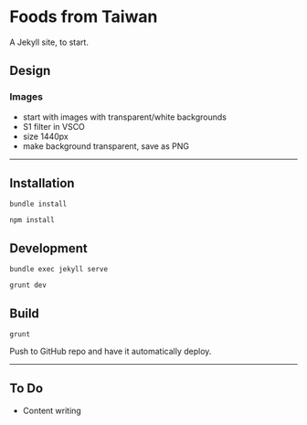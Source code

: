 # Foods from Taiwan

A Jekyll site, to start.

## Design

### Images

- start with images with transparent/white backgrounds
- S1 filter in VSCO
- size 1440px
- make background transparent, save as PNG

---
## Installation

```
bundle install
```

```
npm install
```

## Development

```
bundle exec jekyll serve
```

```
grunt dev
```

## Build

```
grunt
```

Push to GitHub repo and have it automatically deploy.

---
## To Do

- Content writing

